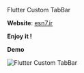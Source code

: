 Flutter Custom TabBar

**Website**: [esn7.ir](https://esn7.ir)

**Enjoy it !**

**Demo**

![Flutter Custom TabBar](https://esn7.ir/my-files/blog/flutter_custom_tabs.gif)
